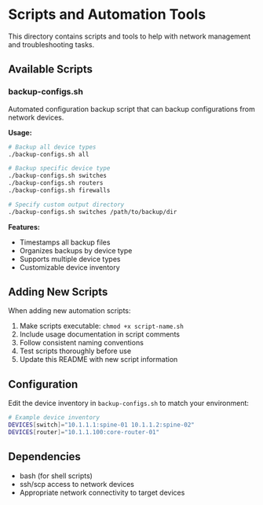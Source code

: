 # Scripts and Automation Tools

This directory contains scripts and tools to help with network management and troubleshooting tasks.

## Available Scripts

### backup-configs.sh
Automated configuration backup script that can backup configurations from network devices.

**Usage:**
```bash
# Backup all device types
./backup-configs.sh all

# Backup specific device type
./backup-configs.sh switches
./backup-configs.sh routers
./backup-configs.sh firewalls

# Specify custom output directory
./backup-configs.sh switches /path/to/backup/dir
```

**Features:**
- Timestamps all backup files
- Organizes backups by device type
- Supports multiple device types
- Customizable device inventory

## Adding New Scripts

When adding new automation scripts:

1. Make scripts executable: `chmod +x script-name.sh`
2. Include usage documentation in script comments
3. Follow consistent naming conventions
4. Test scripts thoroughly before use
5. Update this README with new script information

## Configuration

Edit the device inventory in `backup-configs.sh` to match your environment:

```bash
# Example device inventory
DEVICES[switch]="10.1.1.1:spine-01 10.1.1.2:spine-02"
DEVICES[router]="10.1.1.100:core-router-01"
```

## Dependencies

- bash (for shell scripts)
- ssh/scp access to network devices
- Appropriate network connectivity to target devices